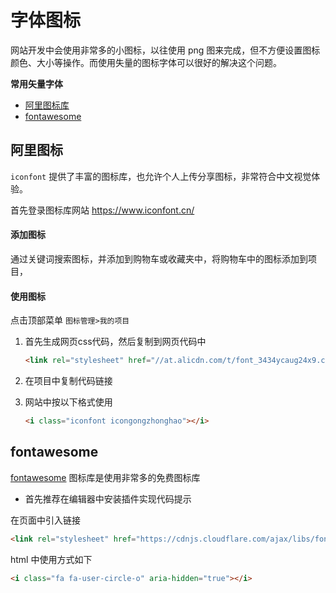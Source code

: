 # 字体图标

网站开发中会使用非常多的小图标，以往使用 png 图来完成，但不方便设置图标颜色、大小等操作。而使用失量的图标字体可以很好的解决这个问题。

**常用矢量字体**

- [阿里图标库](https://www.iconfont.cn/)
- [fontawesome](http://www.fontawesome.com.cn/faicons/#new)



## 阿里图标

`iconfont` 提供了丰富的图标库，也允许个人上传分享图标，非常符合中文视觉体验。

首先登录图标库网站 https://www.iconfont.cn/

#### 添加图标

通过关键词搜索图标，并添加到购物车或收藏夹中，将购物车中的图标添加到项目，

#### 使用图标

点击顶部菜单 `图标管理>我的项目`

1. 首先生成网页css代码，然后复制到网页代码中

   ```html
   <link rel="stylesheet" href="//at.alicdn.com/t/font_3434ycaug24x9.css" />
   ```

2. 在项目中复制代码链接

3. 网站中按以下格式使用

   ```html
   <i class="iconfont icongongzhonghao"></i>
   ```



## fontawesome

[fontawesome](http://www.fontawesome.com.cn/faicons/#new) 图标库是使用非常多的免费图标库

- 首先推荐在编辑器中安装插件实现代码提示

在页面中引入链接

```html
<link rel="stylesheet" href="https://cdnjs.cloudflare.com/ajax/libs/font-awesome/4.7.0/css/font-awesome.min.css" />
```

html 中使用方式如下

```html
<i class="fa fa-user-circle-o" aria-hidden="true"></i>
```

